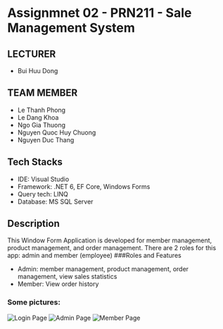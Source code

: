 # Assignmnet 02 - PRN211 - Sale Management System
## LECTURER
- Bui Huu Dong
## TEAM MEMBER 
- Le Thanh Phong
- Le Dang Khoa
- Ngo Gia Thuong
- Nguyen Quoc Huy Chuong
- Nguyen Duc Thang
## Tech Stacks
* IDE: Visual Studio
* Framework: .NET 6, EF Core, Windows Forms
* Query tech: LINQ
* Database: MS SQL Server
## Description
This Window Form Application is developed for member management, product management, and order management. There are 2 roles for this app: admin and member (employee)
###Roles and Features
* Admin: member management, product management, order management, view sales statistics
* Member: View order history
### Some pictures:
![Login Page](https://github.com/khoaLe12/csharp-prn211-BankManagement/blob/main/Pictures/Screenshot%202023-04-17%20212750.png)
![Admin Page](https://github.com/khoaLe12/csharp-prn211-BankManagement/blob/main/Pictures/Screenshot%202023-04-17%20212750.png)
![Member Page](https://github.com/khoaLe12/csharp-prn211-BankManagement/blob/main/Pictures/Screenshot%202023-04-17%20212750.png)
